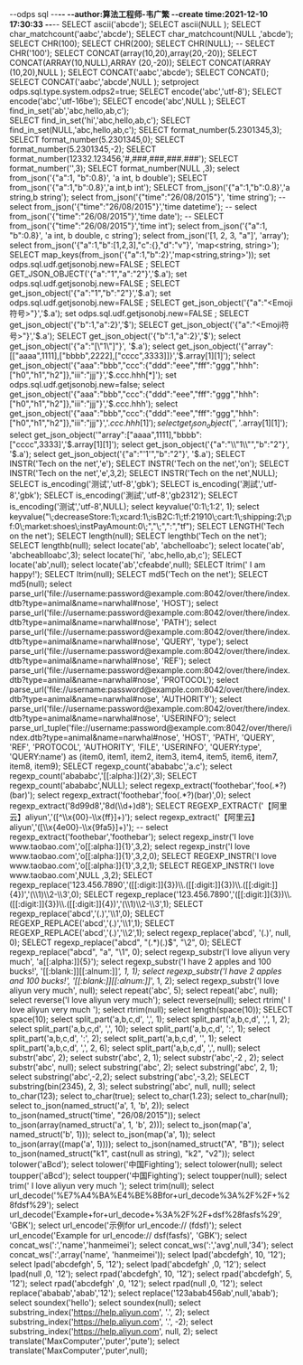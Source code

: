 --odps sql
--********************************************************************--
--author:算法工程师-韦广繁
--create time:2021-12-10 17:30:33
--********************************************************************--
SELECT ascii('abcde');
SELECT ascii(NULL );
SELECT char_matchcount('aabc','abcde');
SELECT char_matchcount(NULL ,'abcde');
SELECT CHR(100);
SELECT CHR(200);
SELECT CHR(NULL);
-- SELECT CHR('100');
SELECT CONCAT(array(10,20),array(20,-20));
SELECT CONCAT(ARRAY(10,NULL),ARRAY (20,-20));
SELECT CONCAT(ARRAY (10,20),NULL );
SELECT CONCAT('aabc','abcde');
SELECT CONCAT();
SELECT CONCAT('aabc','abcde',NULL );
setproject odps.sql.type.system.odps2=true;
SELECT encode('abc','utf-8');
SELECT encode('abc','utf-16be');
SELECT encode('abc',NULL );
SELECT find_in_set('ab','abc,hello,ab,c');  
SELECT find_in_set('hi','abc,hello,ab,c');
SELECT find_in_set(NULL,'abc,hello,ab,c');
SELECT format_number(5.2301345,3);
SELECT format_number(5.2301345,0);
SELECT format_number(5.2301345,-2);
SELECT format_number(12332.123456,'#,###,###,###.###');
SELECT format_number('',3);
SELECT format_number(NULL ,3);
select from_json('{"a":1, "b":0.8}', 'a int, b double');
SELECT from_json('{"a":1,"b":0.8}','a int,b int');
SELECT from_json('{"a":1,"b":0.8}','a string,b string');
select from_json('{"time":"26/08/2015"}', 'time string');
-- select from_json('{"time":"26/08/2015"}','time datetime');
-- select from_json('{"time":"26/08/2015"}','time date');
-- SELECT from_json('{"time":"26/08/2015"}','time int');
select from_json('{"a":1, "b":0.8}', 'a int, b double, c string');
select from_json('[1, 2, 3, "a"]', 'array<bigint>');
select from_json('{"a":1,"b":[1,2,3],"c":{},"d":"v"}', 'map<string, string>');
SELECT map_keys(from_json('{"a":1,"b":2}','map<string,string>'));
set odps.sql.udf.getjsonobj.new=FALSE ;
SELECT GET_JSON_OBJECT('{"a":"1","a":"2"}','$.a');
set odps.sql.udf.getjsonobj.new=FALSE ;
SELECT get_json_object('{"a":"1","b":"2"}','$.a');
set odps.sql.udf.getjsonobj.new=FALSE ;
SELECT get_json_object('{"a":"<Emoji符号>"}','$.a');
set odps.sql.udf.getjsonobj.new=FALSE ;
SELECT get_json_object('{"b":1,"a":2}','$');
SELECT get_json_object('{"a":"<Emoji符号>"}','$.a');
SELECT get_json_object('{"b":1,"a":2}','$');
select get_json_object('{"a":"[\\"1\\"]"}', '$.a');
select get_json_object('{"array":[["aaaa",1111],["bbbb",2222],["cccc",3333]]}','$.array[1][1]');
select get_json_object('{"aaa":"bbb","ccc":{"ddd":"eee","fff":"ggg","hhh":["h0","h1","h2"]},"iii":"jjj"}','$.ccc.hhh[*]');
set odps.sql.udf.getjsonobj.new=false;
select get_json_object('{"aaa":"bbb","ccc":{"ddd":"eee","fff":"ggg","hhh":["h0","h1","h2"]},"iii":"jjj"}','$.ccc.hhh');
select get_json_object('{"aaa":"bbb","ccc":{"ddd":"eee","fff":"ggg","hhh":["h0","h1","h2"]},"iii":"jjj"}','$.ccc.hhh[1]');
select get_json_object('','$.array[1][1]');
select get_json_object('"array":["aaaa",1111],"bbbb":["cccc",3333]','$.array[1][1]');
select get_json_object('{"a":"\\"1\\"","b":"2"}', '$.a');
select get_json_object('{"a":"\'1\'","b":"2"}', '$.a');
SELECT INSTR('Tech on the net','e');
SELECT INSTR('Tech on the net','on');
SELECT INSTR('Tech on the net','e',3,2);
SELECT INSTR('Tech on the net',NULL);
SELECT is_encoding('测试','utf-8','gbk');
SELECT is_encoding('測試','utf-8','gbk');
SELECT is_encoding('測試','utf-8','gb2312');
SELECT is_encoding('测试','utf-8',NULL);
select keyvalue('0:1\;1:2', 1);
select keyvalue("\;decreaseStore:1\;xcard:1\;isB2C:1\;tf:21910\;cart:1\;shipping:2\;pf:0\;market:shoes\;instPayAmount:0\;","\;",":","tf");
SELECT LENGTH('Tech on the net');
SELECT length(null);
SELECT lengthb('Tech on the net');
SELECT lengthb(null);
select locate('ab', 'abchelloabc');
select locate('ab', 'abcheablloabc',3);
select locate('hi', 'abc,hello,ab,c');
SELECT locate('ab',null);
select locate('ab','cfeabde',null);
SELECT ltrim('   I am happy!');
SELECT ltrim(null);
SELECT md5('Tech on the net');
SELECT md5(null);
select parse_url('file://username:password@example.com:8042/over/there/index.dtb?type=animal&name=narwhal#nose', 'HOST');
select parse_url('file://username:password@example.com:8042/over/there/index.dtb?type=animal&name=narwhal#nose', 'PATH');
select parse_url('file://username:password@example.com:8042/over/there/index.dtb?type=animal&name=narwhal#nose', 'QUERY', 'type');
select parse_url('file://username:password@example.com:8042/over/there/index.dtb?type=animal&name=narwhal#nose', 'REF');
select parse_url('file://username:password@example.com:8042/over/there/index.dtb?type=animal&name=narwhal#nose', 'PROTOCOL');
select parse_url('file://username:password@example.com:8042/over/there/index.dtb?type=animal&name=narwhal#nose', 'AUTHORITY');
select parse_url('file://username:password@example.com:8042/over/there/index.dtb?type=animal&name=narwhal#nose', 'USERINFO');
select parse_url_tuple('file://username:password@example.com:8042/over/there/index.dtb?type=animal&name=narwhal#nose', 'HOST', 'PATH', 'QUERY', 'REF', 'PROTOCOL', 'AUTHORITY', 'FILE', 'USERINFO', 'QUERY:type', 'QUERY:name') as (item0, item1, item2, item3, item4, item5, item6, item7, item8, item9);
SELECT regexp_count('abababc','a.c');
select regexp_count('abababc','[[:alpha:]]{2}',3);
SELECT regexp_count('abababc',NULL);
select regexp_extract('foothebar','foo(.*?)(bar)');
select regexp_extract('foothebar','foo(.*?)(bar)',0);
select regexp_extract('8d99d8','8d(\\d+)d8');
SELECT REGEXP_EXTRACT('【阿里云】aliyun','([^\\x{00}-\\x{ff}]+)');
select regexp_extract('【阿里云】aliyun','([\\x{4e00}-\\x{9fa5}]+)');
-- select regexp_extract('foothebar','foothebar');
select regexp_instr('I love www.taobao.com','o[[:alpha:]]{1}',3,2);
select regexp_instr('I love www.taobao.com','o[[:alpha:]]{1}',3,2,0);
SELECT REGEXP_INSTR('I love www.taobao.com','o[[:alpha:]]{1}',3,2,1);
SELECT REGEXP_INSTR('I love www.taobao.com',NULL ,3,2);
SELECT regexp_replace('123.456.7890','([[:digit:]]{3})\\.([[:digit:]]{3})\\.([[:digit:]]{4})','(\\1)\\2-\\3',0);
SELECT regexp_replace('123.456.7890','([[:digit:]]{3})\\.([[:digit:]]{3})\\.([[:digit:]]{4})','(\\1)\\2-\\3',1);
SELECT regexp_replace('abcd','(.)','\\1',0);
SELECT REGEXP_REPLACE('abcd','(.)','\\1',1);
SELECT REGEXP_REPLACE('abcd','(.)','\\2',1);
select regexp_replace('abcd', '(.)', null, 0);
SELECT regexp_replace("abcd", "(.*)(.)$", "\\2", 0);
SELECT regexp_replace("abcd", "a", "\\1", 0);
select regexp_substr('I love aliyun very much', 'a[[:alpha:]]{5}');
select regexp_substr('I have 2 apples and 100 bucks!', '[[:blank:]][[:alnum:]]*', 1, 1);
select regexp_substr('I have 2 apples and 100 bucks!', '[[:blank:]][[:alnum:]]*', 1, 2);
select regexp_substr('I love aliyun very much', null);
select repeat('abc', 5);
select repeat('abc', null);
select reverse('I love aliyun very much');
select reverse(null);
select rtrim(' I love aliyun very much ');
select rtrim(null);
select length(space(10));
SELECT space(10);
select split_part('a,b,c,d', ',', 1);
select split_part('a,b,c,d', ',', 1, 2);
select split_part('a,b,c,d', ',', 10);
select split_part('a,b,c,d', ':', 1);
select split_part('a,b,c,d', ':', 2);
select split_part('a,b,c,d', '', 1);
select split_part('a,b,c,d', ',', 2, 6);
select split_part('a,b,c,d', ',', null);
select substr('abc', 2);
select substr('abc', 2, 1);
select substr('abc',-2 , 2);
select substr('abc', null);
select substring('abc', 2);
select substring('abc', 2, 1);
select substring('abc',-2,2);
select substring('abc',-3,2);
SELECT  substring(bin(2345), 2, 3);
select substring('abc', null, null);
select to_char(123);
select to_char(true);
select to_char(1.23);
select to_char(null);
select to_json(named_struct('a', 1, 'b', 2));
select to_json(named_struct('time', "26/08/2015"));
select to_json(array(named_struct('a', 1, 'b', 2)));
select to_json(map('a', named_struct('b', 1)));
select to_json(map('a', 1));
select to_json(array((map('a', 1))));
select to_json(named_struct("A", "B"));
select to_json(named_struct("k1", cast(null as string), "k2", "v2"));
select tolower('aBcd');
select tolower('中国Fighting');
select tolower(null);
select toupper('aBcd');
select toupper('中国Fighting');
select toupper(null);
select trim(' I love aliyun very much ');
select trim(null);
select url_decode('%E7%A4%BA%E4%BE%8Bfor+url_decode%3A%2F%2F+%28fdsf%29');
select url_decode('Example+for+url_decode+%3A%2F%2F+dsf%28fasfs%29', 'GBK');
select url_encode('示例for url_encode:// (fdsf)');
select url_encode('Example for url_encode:// dsf(fasfs)', 'GBK');
select concat_ws(':','name','hanmeimei');
select concat_ws(':','avg',null,'34');
select concat_ws(':',array('name', 'hanmeimei'));
select lpad('abcdefgh', 10, '12');
select lpad('abcdefgh', 5, '12');
select lpad('abcdefgh' ,0, '12');
select lpad(null ,0, '12');
select rpad('abcdefgh', 10, '12');
select rpad('abcdefgh', 5, '12');
select rpad('abcdefgh' ,0, '12');
select rpad(null ,0, '12');
select replace('ababab','abab','12');
select replace('123abab456ab',null,'abab');
select soundex('hello');
select soundex(null);
select substring_index('https://help.aliyun.com', '.', 2);
select substring_index('https://help.aliyun.com', '.', -2);
select substring_index('https://help.aliyun.com', null, 2);
select translate('MaxComputer','puter','pute');
select translate('MaxComputer','puter',null);
